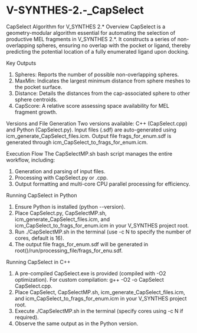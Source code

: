 # V-SYNTHES-2.-_CapSelect
CapSelect Algorithm for V_SYNTHES 2.*
  Overview
CapSelect is a geometry-modular algorithm essential for automating the selection of productive MEL fragments in V_SYNTHES 2.*. It constructs a series of non-overlapping spheres, ensuring no overlap with the pocket or ligand, thereby predicting the potential location of a fully enumerated ligand upon docking.

  Key Outputs
  1.  Spheres: Reports the number of possible non-overlapping spheres.
  2.  MaxMin: Indicates the largest minimum distance from sphere meshes to the pocket surface.
  3.  Distance: Details the distances from the cap-associated sphere to other sphere centroids.
  4.  CapScore: A relative score assessing space availability for MEL fragment growth.

  Versions and File Generation
Two versions available: C++ (CapSelect.cpp) and Python (CapSelect.py).
Input files (.sdf) are auto-generated using icm_generate_CapSelect_files.icm.
Output file frags_for_enum.sdf is generated through icm_CapSelect_to_frags_for_enum.icm.

  Execution Flow
  The CapSelectMP.sh bash script manages the entire workflow, including:
  1.  Generation and parsing of input files.
  2.  Processing with CapSelect.py or .cpp.
  3. Output formatting and multi-core CPU parallel processing for efficiency.

  Running CapSelect in Python
  1.  Ensure Python is installed (python --version).
  2.  Place CapSelect.py, CapSelectMP.sh, icm_generate_CapSelect_files.icm, and icm_CapSelect_to_frags_for_enum.icm in your V_SYNTHES project root.
  3.  Run ./CapSelectMP.sh in the terminal (use -c N to specify the number of cores, default is 16).
  4.  The output file frags_for_enum.sdf will be generated in root()/run/processing_file/frags_for_enu.sdf.

  Running CapSelect in C++
  1.  A pre-compiled CapSelect.exe is provided (compiled with -O2 optimization). For custom compilation: g++ -O2 -o CapSelect CapSelect.cpp.
  2.  Place CapSelect, CapSelectMP.sh, icm_generate_CapSelect_files.icm, and icm_CapSelect_to_frags_for_enum.icm in your V_SYNTHES project root.
  3.  Execute ./CapSelectMP.sh in the terminal (specify cores using -c N if required).
  4.  Observe the same output as in the Python version.
